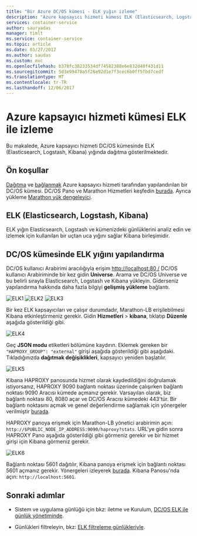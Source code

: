 ```yaml
---
title: "Bir Azure DC/OS kümesi - ELK yığın izleme"
description: "Azure kapsayıcı hizmeti kümesi ELK (Elasticsearch, Logstash ve Kibana) ile DC/OS kümesinde izleyin."
services: container-service
author: sauryadas
manager: timlt
ms.service: container-service
ms.topic: article
ms.date: 03/27/2017
ms.author: saudas
ms.custom: mvc
ms.openlocfilehash: b378fc38233534df74582388e6e832d40f431d11
ms.sourcegitcommit: 5d3e99478a5f26e92d1e7f3cec6b0ff5fbd7cedf
ms.translationtype: MT
ms.contentlocale: tr-TR
ms.lasthandoff: 12/06/2017
---
```

# <a name="monitor-an-azure-container-service-cluster-with-elk"></a>Azure kapsayıcı hizmeti kümesi ELK ile izleme

Bu makalede, Azure kapsayıcı hizmeti DC/OS kümesinde ELK (Elasticsearch, Logstash, Kibana) yığında dağıtma gösterilmektedir. 

## <a name="prerequisites"></a>Ön koşullar
[Dağıtma](container-service-deployment.md) ve [bağlanmak](../container-service-connect.md) Azure kapsayıcı hizmeti tarafından yapılandırılan bir DC/OS kümesi. DC/OS Pano ve Marathon Hizmetleri keşfedin [burada](container-service-mesos-marathon-ui.md). Ayrıca yükleme [Marathon yük dengeleyici](container-service-load-balancing.md).


## <a name="elk-elasticsearch-logstash-kibana"></a>ELK (Elasticsearch, Logstash, Kibana)
ELK yığın Elasticsearch, Logstash ve kümenizdeki günlüklerini analiz edin ve izlemek için kullanılan bir uçtan uca yığını sağlar Kibana birleşimidir.

## <a name="configure-the-elk-stack-on-a-dcos-cluster"></a>DC/OS kümesinde ELK yığını yapılandırma
DC/OS kullanıcı Arabirimi aracılığıyla erişim [http://localhost:80 /](http://localhost:80/) DC/OS kullanıcı Arabiriminde bir kez gidin **Universe**. Arama ve DC/OS Universe ve bu belirli sırayla Elasticsearch, Logstash ve Kibana yükleyin. Giderseniz yapılandırma hakkında daha fazla bilgiyi **gelişmiş yükleme** bağlantı.

![ELK1](./media/container-service-monitoring-elk/elk1.PNG) ![ELK2](./media/container-service-monitoring-elk/elk2.PNG) ![ELK3](./media/container-service-monitoring-elk/elk3.PNG) 

Bir kez ELK kapsayıcıları ve çalışır durumdadır, Marathon-LB erişilebilmesi Kibana etkinleştirmeniz gerekir. Gidin **Hizmetleri** > **kibana**, tıklatıp **Düzenle** aşağıda gösterildiği gibi.

![ELK4](./media/container-service-monitoring-elk/elk4.PNG)


Geç **JSON modu** etiketleri bölümüne kaydırın.
Eklemek gereken bir `"HAPROXY_GROUP": "external"` girişi aşağıda gösterildiği gibi aşağıdaki.
Tıkladığınızda **dağıtmak değişiklikleri**, kapsayıcı yeniden başlatılır.

![ELK5](./media/container-service-monitoring-elk/elk5.PNG)


Kibana HAPROXY panosunda hizmet olarak kaydedildiğini doğrulamak istiyorsanız, HAPROXY 9090 bağlantı noktası üzerinde çalışırken bağlantı noktası 9090 Aracısı kümede açmanız gerekir.
Varsayılan olarak, biz bağlantı noktası 80, 8080 açar ve DC/OS Aracısı kümedeki 443'tür.
Bir bağlantı noktasını açmak ve genel değerlendirme sağlamak için yönergeler verilmiştir [burada](container-service-enable-public-access.md).

HAPROXY panoya erişmek için Marathon-LB yönetici arabirimin açın: `http://$PUBLIC_NODE_IP_ADDRESS:9090/haproxy?stats`.
URL'ye gidin sonra HAPROXY Pano aşağıda gösterildiği gibi görmeniz gerekir ve bir hizmet girişi için Kibana görmeniz gerekir.

![ELK6](./media/container-service-monitoring-elk/elk6.PNG)


Bağlantı noktası 5601 dağıtılır, Kibana panoya erişmek için bağlantı noktası 5601 açmanız gerekir. Yönergeleri izleyerek [burada](container-service-enable-public-access.md). Kibana Panosu'nda açın: `http://localhost:5601`.

## <a name="next-steps"></a>Sonraki adımlar

* Sistem ve uygulama günlüğü için bkz: iletme ve Kurulum, [DC/OS ELK ile günlük yönetiminde](https://docs.mesosphere.com/1.8/administration/logging/elk/).

* Günlükleri filtreleyin, bkz: [ELK filtreleme günlükleriyle](https://docs.mesosphere.com/1.8/administration/logging/filter-elk/). 

 

